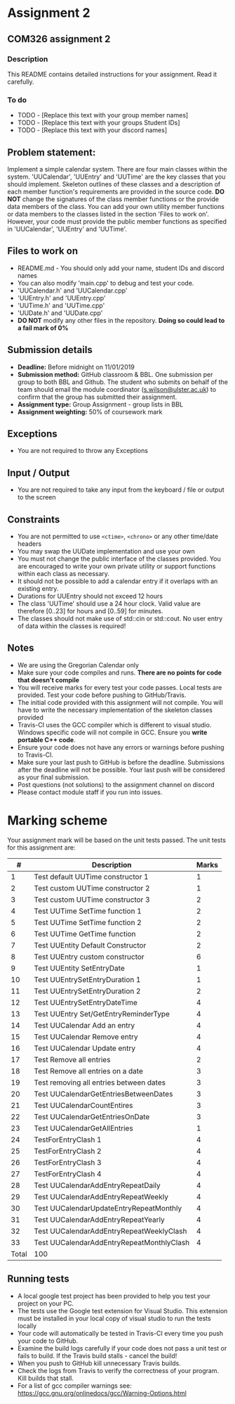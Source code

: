 
# Assignment 2
## COM326 assignment 2
### Description
This README contains detailed instructions for your assignment. Read it carefully.

### To do
* TODO - [Replace this text with your group member names]
* TODO - [Replace this text with your groups Student IDs]
* TODO - [Replace this text with your discord names]

## Problem statement:
Implement a simple calendar system. There are four main classes within the system. 'UUCalendar', 'UUEntry' and 'UUTime' are the key classes
that you should implement. Skeleton outlines of these classes and a description of each member function's requirements are provided in the
source code. __DO NOT__ change the signatures of the class member functions or the provide data members of the class. You can add your own utility
member functions or data members to the classes listed in the section 'Files to work on'. However, your code must provide the public member functions as specified in 'UUCalendar', 'UUEntry' and 'UUTime'.

## Files to work on
* README.md - You should only add your name, student IDs and discord names
* You can also modify 'main.cpp' to debug and test your code.
* 'UUCalendar.h' and 'UUCalendar.cpp'
* 'UUEntry.h' and 'UUEntry.cpp'
* 'UUTime.h' and 'UUTime.cpp'
* 'UUDate.h' and 'UUDate.cpp'
* __DO NOT__ modify any other files in the repository. __Doing so could lead to a fail mark of 0%__

## Submission details
* __Deadline:__ Before midnight on 11/01/2019
* __Submission method:__ GitHub classroom & BBL. One submission per group to both BBL and Github. The student who submits on behalf of the team should email the module coordinator (s.wilson@ulster.ac.uk) to confirm that the group has submitted their assignment.
* __Assignment type:__ Group Assignment - group lists in BBL
* __Assignment weighting:__ 50% of coursework mark

## Exceptions
* You are not required to throw any Exceptions

## Input / Output
* You are not required to take any input from the keyboard / file or output to the screen

## Constraints
* You are not permitted to use `<ctime>`, `<chrono>` or any other time/date headers
* You may swap the UUDate implementation and use your own
* You must not change the public interface of the classes provided. You are encouraged to write your own private utility or support functions within each class as necessary.
* It should not be possible to add a calendar entry if it overlaps with an existing entry.
* Durations for UUEntry should not exceed 12 hours
* The class 'UUTime' should use a 24 hour clock. Valid value are therefore [0..23] for hours and [0..59] for minutes.
* The classes should not make use of std::cin or std::cout. No user entry of data within the classes is required!

## Notes
* We are using the Gregorian Calendar only
* Make sure your code compiles and runs. __There are no points for code that doesn't compile__
* You will receive marks for every test your code passes. Local tests are provided. Test your code before pushing to GitHub/Travis.
* The initial code provided with this assignment will not compile. You will have to write the necessary implementation of the skeleton classes provided
* Travis-CI uses the GCC compiler which is different to visual studio. Windows specific code will not compile in GCC. Ensure you __write portable C++ code__.
* Ensure your code does not have any errors or warnings before pushing to Travis-CI.
* Make sure your last push to GitHub is before the deadline. Submissions after the deadline will not be possible. Your last push will be considered as your final submission.
* Post questions (not solutions) to the assignment channel on discord
* Please contact module staff if you run into issues.

# Marking scheme
Your assignment mark will be based on the unit tests passed. The unit tests for this assignment are:

\# | Description | Marks
--- | ----------- | -----
1 |	Test default UUTime constructor 1 | 1
2 |	Test custom UUTime constructor 2 |	1
3 |	Test custom UUTime constructor 3 |	2
4 |	Test UUTime SetTime function 1 |	2
5	| Test UUTime SetTime function 2 |	2
6 |	Test UUTime GetTime function |	2
7 |	Test UUEntity Default Constructor|	2
8 |	Test UUEntry custom constructor |	6
9 |	Test UUEntity SetEntryDate |	1
10 | Test UUEntrySetEntryDuration 1 |	1
11 | Test UUEntrySetEntryDuration 2 |	2
12 | Test UUEntrySetEntryDateTime |	4
13 | Test UUEntry Set/GetEntryReminderType | 4
14 | Test UUCalendar Add an entry |	4
15 | Test UUCalendar Remove entry |	4
16 | Test UUCalendar Update entry |	4
17 | Test Remove all entries | 2
18 | Test Remove all entries on a date | 3
19 | Test removing all entries between dates | 3
20 | Test UUCalendarGetEntriesBetweenDates | 3
21 | Test UUCalendarCountEntires |	3
22 | Test UUCalendarGetEntriesOnDate | 3
23 | Test UUCalendarGetAllEntries |	1
24 | TestForEntryClash 1 | 4
25 | TestForEntryClash 2 | 4
26 | TestForEntryClash 3 | 4
27 | TestForEntryClash 4 | 4
28 | Test UUCalendarAddEntryRepeatDaily |	4
29 | Test UUCalendarAddEntryRepeatWeekly | 4
30 | Test UUCalendarUpdateEntryRepeatMonthly |	4
31 | Test UUCalendarAddEntryRepeatYearly | 4
32 | Test UUCalendarAddEntryRepeatWeeklyClash	| 4
33 | Test UUCalendarAddEntryRepeatMonthlyClash | 4
  |	Total  | 100


## Running tests
* A local google test project has been provided to help you test your project on your PC.
* The tests use the Google test extension for Visual Studio. This extension must be installed in your local copy of visual studio to run the tests locally
* Your code will automatically be tested in Travis-CI every time you push your code to GitHub.
* Examine the build logs carefully if your code does not pass a unit test or fails to build. If the Travis build stalls - cancel the build!
* When you push to GitHub kill unnecessary Travis builds.
* Check the logs from Travis to verify the correctness of your program. Kill builds that stall.
* For a list of gcc compiler warnings see: https://gcc.gnu.org/onlinedocs/gcc/Warning-Options.html
